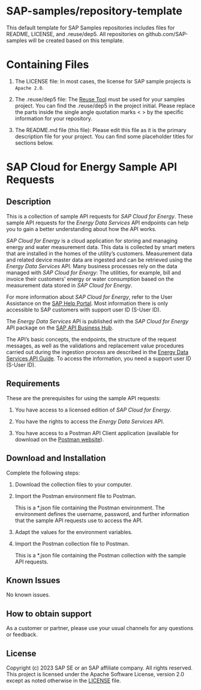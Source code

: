 # SAP-samples/repository-template
This default template for SAP Samples repositories includes files for README, LICENSE, and .reuse/dep5. All repositories on github.com/SAP-samples will be created based on this template.

# Containing Files

1. The LICENSE file:
In most cases, the license for SAP sample projects is `Apache 2.0`.

2. The .reuse/dep5 file: 
The [Reuse Tool](https://reuse.software/) must be used for your samples project. You can find the .reuse/dep5 in the project initial. Please replace the parts inside the single angle quotation marks < > by the specific information for your repository.

3. The README.md file (this file):
Please edit this file as it is the primary description file for your project. You can find some placeholder titles for sections below.

# SAP Cloud for Energy Sample API Requests

<!--- Register repository https://api.reuse.software/register, then add REUSE badge:
[![REUSE status](https://api.reuse.software/badge/github.com/SAP-samples/REPO-NAME)](https://api.reuse.software/info/github.com/SAP-samples/REPO-NAME)
-->

## Description

This is a collection of sample API requests for *SAP Cloud for Energy*. 
These sample API requests for the *Energy Data Services* API endpoints can help you to gain a better understanding about how the API works. 
 
*SAP Cloud for Energy* is a cloud application for storing and managing energy and water measurement data. This data is collected by smart meters that are installed in the homes of the utility’s customers. Measurement data and related device master data are ingested and can be retrieved using the *Energy Data Services* API. Many business processes rely on the data managed with *SAP Cloud for Energy*: The utilities, for example, bill and invoice their customers’ energy or water consumption based on the measurement data stored in *SAP Cloud for Energy*.

For more information about *SAP Cloud for Energy*, refer to the User Assistance on the [SAP Help Portal](https://help.sap.com/docs/SAP_Cloud_for_Energy). 
Most information there is only accessible to SAP customers with support user ID (S-User ID).

The *Energy Data Services* API is published with the *SAP Cloud for Energy* API package on the [SAP API Business Hub](https://api.sap.com/package/SAPC4EEDSAPIs/overview).

The API’s basic concepts, the endpoints, the structure of the request messages, as well as the validations and replacement value procedures carried out during the ingestion process are described in the [Energy Data Services API Guide](https://help.sap.com/docs/SAP_Cloud_for_Energy/960d94470c744a1fa72121ac63fa9d04/3077eb89ea66478c941246afb2b4192c.html?version=CLOUD). 
To access the information, you need a support user ID (S-User ID).

## Requirements
These are the prerequisites for using the sample API requests:
 
1. You have access to a licensed edition of *SAP Cloud for Energy*.

2. You have the rights to access the *Energy Data Services* API.

3. You have access to a Postman API Client application (available for download on the [Postman website](https://www.postman.com)).

## Download and Installation
Complete the following steps:

1. Download the collection files to your computer.

2. Import the Postman environment file to Postman.

	This is a *.json file containing the Postman environment. The environment defines the username, password, and further information that the sample API requests use to access the API. 

3. Adapt the values for the environment variables.

4. Import the Postman collection file to Postman.

	This is a *.json file containing the Postman collection with the sample API requests.
 
## Known Issues
No known issues.

## How to obtain support
As a customer or partner, please use your usual channels for any questions or feedback.
 
## License
Copyright (c) 2023 SAP SE or an SAP affiliate company. All rights reserved. This project is licensed under the Apache Software License, version 2.0 except as noted otherwise in the [LICENSE](LICENSE) file.
